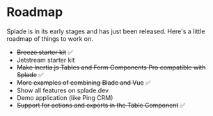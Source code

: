 # Roadmap

Splade is in its early stages and has just been released. Here's a little roadmap of things to work on.

* <del>Breeze starter kit</del> ✅
* Jetstream starter kit
* <del>Make Inertia.js Tables and Form Components Pro compatible with Splade</del> ✅
* <del>More examples of combining Blade and Vue</del> ✅
* Show all features on splade.dev
* Demo application (like Ping CRM)
* <del>Support for actions and exports in the Table Component</del> ✅